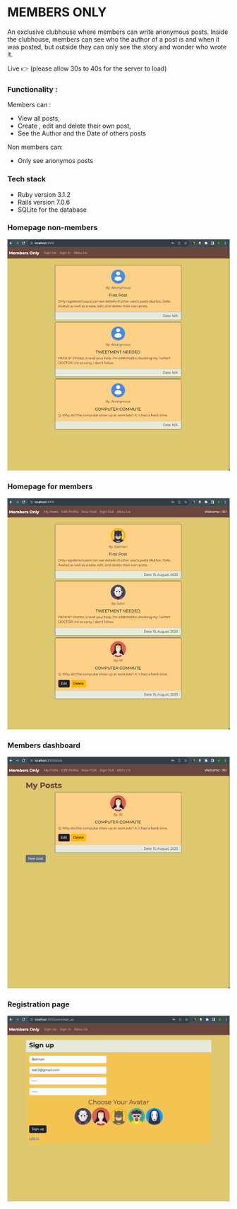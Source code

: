 # MEMBERS ONLY

An exclusive clubhouse where members can write anonymous posts. Inside the clubhouse, members can see who the author of a post is and when it was posted, but outside they can only see the story and wonder who wrote it.

Live 👉 (please allow 30s to 40s for the server to load)

### Functionality :

Members can :

- View all posts,
- Create , edit and delete their own post,
- See the Author and the Date of others posts

Non members can:

- Only see anonymos posts

### Tech stack

- Ruby version 3.1.2
- Rails version 7.0.6
- SQLite for the database

### Homepage non-members

![home-page](app/assets/images/non-logged-in-user.png)

### Homepage for members

![home-page](app/assets/images/logged-in-user.png)

### Members dashboard

![home-page](app/assets/images/members-dashboard.png)

### Registration page

![home-page](app/assets/images/sign-up-page.png)
